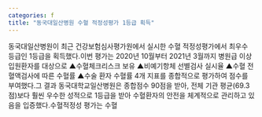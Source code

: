 ```yaml
---
categories: f
title: "동국대일산병원 수혈 적정성평가 1등급 획득"
---
```

동국대일산병원이 최근 건강보험심사평가원에서 실시한 수혈 적정성평가에서 최우수 등급인 1등급을 획득했다.이번 평가는 2020년 10월부터 2021년 3월까지 병원급 이상 입원환자를 대상으로 ▲수혈체크리스크 보유 ▲비예기항체 선별검사 실시율 ▲수혈 전 혈액검사에 따른 수혈률 ▲수술 환자 수혈률 4개 지표를 종합적으로 평가하여 점수를 부여했다.그 결과 동국대학교일산병원은 종합점수 90점을 받아, 전체 기관 평균(69.3점)보다 훨씬 우수한 성적으로 1등급을 받아 수혈환자의 안전을 체계적으로 관리하고 있음을 입증했다.수혈적정성 평가는 수혈